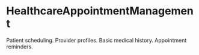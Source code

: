# HealthcareAppointmentManagement
Patient scheduling. Provider profiles. Basic medical history. Appointment reminders.
